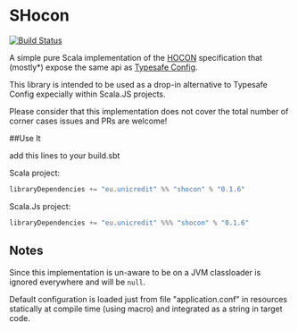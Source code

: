 # SHocon

[![Build Status](https://travis-ci.org/unicredit/shocon.png?branch=master)](https://travis-ci.org/unicredit/shocon)

A simple pure Scala implementation of the [HOCON](https://github.com/typesafehub/config/blob/master/HOCON.md) specification that (mostly*) expose the same api as [Typesafe Config](https://github.com/typesafehub/config).

This library is intended to be used as a drop-in alternative to Typesafe Config expecially within Scala.JS projects.

Please consider that this implementation does not cover the total number of corner cases issues and PRs are welcome!

##Use It

add this lines to your build.sbt

Scala project:
```scala
libraryDependencies += "eu.unicredit" %% "shocon" % "0.1.6"
```

Scala.Js project:
```scala
libraryDependencies += "eu.unicredit" %%% "shocon" % "0.1.6"
```

## Notes

Since this implementation is un-aware to be on a JVM classloader is ignored everywhere and will be ```null```.

Default configuration is loaded just from file "application.conf" in resources statically at compile time (using macro) and integrated as a string in target code.

